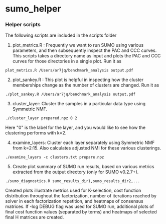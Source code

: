 # sumo_helper

### Helper scripts

The following scripts are included in the scripts folder

1. plot_metrics.R : Frequently we want to run SUMO using various parameters, and then subsequently inspect the PAC and CCC curves. This scripts takes a directory name as input and plots the PAC and CCC curves for those directories in a single plot. Run it as
```
plot_metrics.R /Users/ar7jq/benchmark_analysis output.pdf
```

2. plot_sankey.R : This plot is helpful in inspecting how the cluster memberships change as the number of clusters are changed. Run it as 

```
./plot_sankey.R /Users/ar7jq/benchmark_analysis output.pdf
```

3. cluster_layer: Cluster the samples in a particular data type using Symmetric NMF.

```
./cluster_layer prepared.npz 0 2
```

Here "0" is the label for the layer, and you would like to see how the clustering performs with k=2.

4. examine_layers: Cluster each layer separately using Symmetric NMF from k=2:15. Also calculates adjusted NMI for these various clusterings.

```
./examine_layers -c clusters.txt prepare.npz
```

5. Create plot summary of SUMO run results, based on various metrics extracted from the output directory (only for SUMO v0.2.7+).

```
./sumo_diagnostics.R sumo_results_dir1,sumo_results_dir2,...
```
Created plots illustrate metrics used for K-selection, cost function distribution throughout the factorization, number of iterations reached by solver in each factorization repetition, and heatmaps of consensus matrices.
If -log DEBUG flag was used for SUMO run, additional plots of final cost function values (separated by terms) and heatmaps of selected final H matrices are created.
